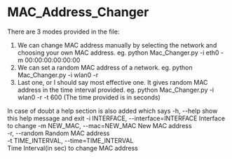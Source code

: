 # MAC_Address_Changer
There are 3 modes provided in the file:
1. We can change MAC address manually by selecting the network and choosing your own MAC address.
  eg.   python Mac_Changer.py -i eth0 -m 00:00:00:00:00:00
2. We can set a random MAC address of a network.
  eg.   python Mac_Changer.py -i wlan0 -r
3. Last one, or I should say most effective one. It gives random MAC address in the time interval provided.
  eg.   python Mac_Changer.py -i wlan0 -r -t 600
            (The time provided is in seconds)
            
            
  In case of doubt a help section is also added which says
       -h, --help            show this help message and exit
       -i INTERFACE, --interface=INTERFACE
                        Interface to change
       -m NEW_MAC, --mac=NEW_MAC
                        New MAC address                                                                                                                    
       -r, --random          Random MAC address                                                                                                                 
       -t TIME_INTERVAL, --time=TIME_INTERVAL                                                                                                                   
                        Time Interval(in sec) to change MAC address
  
